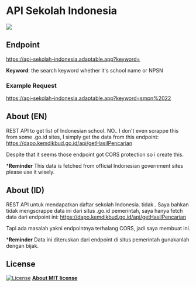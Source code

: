 # API Sekolah Indonesia

![](https://forthebadge.com/images/badges/made-with-javascript.svg)


## Endpoint

https://api-sekolah-indonesia.adaptable.app?keyword=

**Keyword**: the search keyword whether it's school name or NPSN

### Example Request
https://api-sekolah-indonesia.adaptable.app?keyword=smpn%2022


## About (EN)
REST API to get list of Indonesian school. NO.. I don't even scrappe this from some .go.id sites, I simply get the data from this endpoint:
https://dapo.kemdikbud.go.id/api/getHasilPencarian

Despite that it seems those endpoint got CORS protection so i create this.

***Reminder**
This data is fetched from official Indonesian government sites please use it wisely.


## About (ID)
REST API untuk mendapatkan daftar sekolah Indonesia. tidak.. Saya bahkan tidak mengscrappe data ini dari situs .go.id pemerintah, saya hanya fetch data dari endpoint ini:
https://dapo.kemdikbud.go.id/api/getHasilPencarian

Tapi ada masalah yakni endpointnya terhalang CORS, jadi saya membuat ini.

***Reminder**
Data ini diteruskan dari endpoint di situs pemerintah gunakanlah dengan bijak.



## License
[![License](http://img.shields.io/:license-mit-blue.svg?style=flat-square)](http://badges.mit-license.org)
**[About MIT license](http://opensource.org/licenses/mit-license.php)**